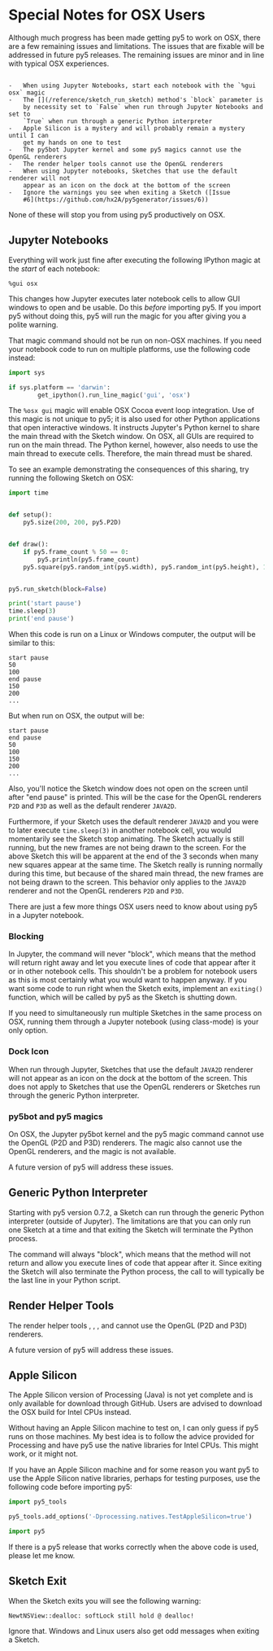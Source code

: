 # Special Notes for OSX Users

Although much progress has been made getting py5 to work on OSX, there are a few
remaining issues and limitations. The issues that are fixable will be addressed
in future py5 releases. The remaining issues are minor and in line with typical
OSX experiences.

```{admonition} TL;DR

-   When using Jupyter Notebooks, start each notebook with the `%gui osx` magic
-   The [](/reference/sketch_run_sketch) method's `block` parameter is
    by necessity set to `False` when run through Jupyter Notebooks and set to
    `True` when run through a generic Python interpreter
-   Apple Silicon is a mystery and will probably remain a mystery until I can
    get my hands on one to test
-   The py5bot Jupyter kernel and some py5 magics cannot use the OpenGL renderers
-   The render helper tools cannot use the OpenGL renderers
-   When using Jupyter notebooks, Sketches that use the default renderer will not
    appear as an icon on the dock at the bottom of the screen
-   Ignore the warnings you see when exiting a Sketch ([Issue
    #6](https://github.com/hx2A/py5generator/issues/6))
```

None of these will stop you from using py5 productively on OSX.

## Jupyter Notebooks

Everything will work just fine after executing the following IPython magic at
the *start* of each notebook:

```ipython
%gui osx
```

This changes how Jupyter executes later notebook cells to allow GUI windows to
open and be usable. Do this *before* importing py5. If you import py5 without
doing this, py5 will run the magic for you after giving you a polite warning.

That magic command should not be run on non-OSX machines. If you need your
notebook code to run on multiple platforms, use the following code instead:

```python
import sys

if sys.platform == 'darwin':
        get_ipython().run_line_magic('gui', 'osx')
```

The `%osx gui` magic will enable OSX Cocoa event loop integration. Use of this
magic is not unique to py5; it is also used for other Python applications that
open interactive windows. It instructs Jupyter's Python kernel to share the main
thread with the Sketch window. On OSX, all GUIs are required to run on the main
thread. The Python kernel, however, also needs to use the main thread to execute
cells. Therefore, the main thread must be shared.

To see an example demonstrating the consequences of this sharing, try running
the following Sketch on OSX:

```python
import time


def setup():
    py5.size(200, 200, py5.P2D)


def draw():
    if py5.frame_count % 50 == 0:
        py5.println(py5.frame_count)
    py5.square(py5.random_int(py5.width), py5.random_int(py5.height), 10)


py5.run_sketch(block=False)

print('start pause')
time.sleep(3)
print('end pause')
```

When this code is run on a Linux or Windows computer, the output will be
similar to this:

```text
start pause
50
100
end pause
150
200
...
```

But when run on OSX, the output will be:

```text
start pause
end pause
50
100
150
200
...
```

Also, you'll notice the Sketch window does not open on the screen until after
"end pause" is printed. This will be the case for the OpenGL renderers `P2D` and
`P3D` as well as the default renderer `JAVA2D`.

Furthermore, if your Sketch uses the default renderer `JAVA2D` and you were to
later execute `time.sleep(3)` in another notebook cell, you would momentarily
see the Sketch stop animating. The Sketch actually is still running, but the new
frames are not being drawn to the screen. For the above Sketch this will be
apparent at the end of the 3 seconds when many new squares appear at the same
time. The Sketch really is running normally during this time, but because of
the shared main thread, the new frames are not being drawn to the screen. This
behavior only applies to the `JAVA2D` renderer and not the OpenGL
renderers `P2D` and `P3D`.

There are just a few more things OSX users need to know about using py5 in a
Jupyter notebook.

### Blocking

In Jupyter, the [](/reference/sketch_run_sketch) command will never "block",
which means that the method will return right away and let you execute lines of
code that appear after it or in other notebook cells. This shouldn't be a
problem for notebook users as this is most certainly what you would want to
happen anyway. If you want some code to run right when the Sketch exits,
implement an `exiting()` function, which will be called by py5 as the Sketch is
shutting down.

If you need to simultaneously run multiple Sketches in the same process on OSX,
running them through a Jupyter notebook (using class-mode) is your only option.

### Dock Icon

When run through Jupyter, Sketches that use the default `JAVA2D` renderer will
not appear as an icon on the dock at the bottom of the screen. This does not
apply to Sketches that use the OpenGL renderers or Sketches run through the
generic Python interpreter.

### py5bot and py5 magics

On OSX, the Jupyter py5bot kernel and the py5 magic command
[](/reference/py5magics_py5bot) cannot use the OpenGL (P2D and P3D) renderers.
The [](/reference/py5magics_py5draw) magic also cannot use the OpenGL renderers,
and the [](/reference/py5magics_py5drawdxf) magic is not available.

A future version of py5 will address these issues.

## Generic Python Interpreter

Starting with py5 version 0.7.2, a Sketch can run through the generic Python
interpreter (outside of Jupyter). The limitations are that you can only run
one Sketch at a time and that exiting the Sketch will terminate the Python
process.

The [](/reference/sketch_run_sketch) command will always "block", which means
that the method will not return and allow you execute lines of code that appear
after it. Since exiting the Sketch will also terminate the Python process, the
call to [](/reference/sketch_run_sketch) will typically be the last line in your
Python script.

## Render Helper Tools

The render helper tools [](/reference/py5functions_render.rst),
[](/reference/py5functions_render_frame.rst),
[](/reference/py5functions_render_sequence.rst), and
[](/reference/py5functions_render_frame_sequence.rst) cannot use the OpenGL
(P2D and P3D) renderers.

A future version of py5 will address these issues.

## Apple Silicon

The Apple Silicon version of Processing (Java) is not yet complete and is only
available for download through GitHub. Users are advised to download the OSX
build for Intel CPUs instead.

Without having an Apple Silicon machine to test on, I can only guess if py5 runs
on those machines. My best idea is to follow the advice provided for Processing
and have py5 use the native libraries for Intel CPUs. This might work, or it
might not.

If you have an Apple Silicon machine and for some reason you want py5 to use the
Apple Silicon native libraries, perhaps for testing purposes, use the following
code before importing py5:

```python
import py5_tools

py5_tools.add_options('-Dprocessing.natives.TestAppleSilicon=true')

import py5
```

If there is a py5 release that works correctly when the above code is used,
please let me know.

## Sketch Exit

When the Sketch exits you will see the following warning:

```text
NewtNSView::dealloc: softLock still hold @ dealloc!
```

Ignore that. Windows and Linux users also get odd messages when exiting a Sketch.
